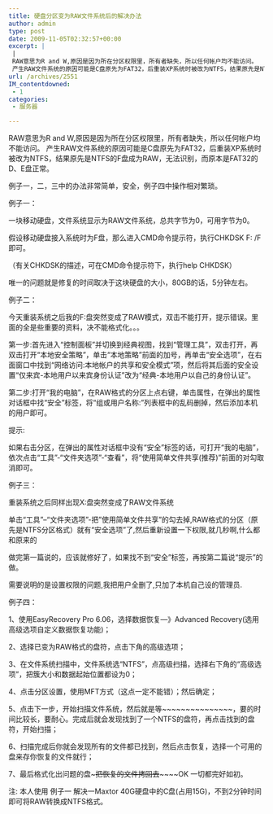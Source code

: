 ```yaml
---
title: 硬盘分区变为RAW文件系统后的解决办法
author: admin
type: post
date: 2009-11-05T02:32:57+00:00
excerpt: |
 |
 RAW意思为R and W,原因是因为所在分区权限里，所有者缺失，所以任何帐户均不能访问。
 产生RAW文件系统的原因可能是C盘原先为FAT32，后重装XP系统时被改为NTFS，结果原先是NTFS的F盘成为RAW，无法识别，而原本是FAT32的D、E盘正常。
url: /archives/2551
IM_contentdowned:
 - 1
categories:
 - 服务器

---
```

RAW意思为R and W,原因是因为所在分区权限里，所有者缺失，所以任何帐户均不能访问。
产生RAW文件系统的原因可能是C盘原先为FAT32，后重装XP系统时被改为NTFS，结果原先是NTFS的F盘成为RAW，无法识别，而原本是FAT32的D、E盘正常。

例子一，二，三中的办法非常简单，安全，例子四中操作相对繁琐。

例子一：

 一块移动硬盘，文件系统显示为RAW文件系统，总共字节为0，可用字节为0。

 假设移动硬盘接入系统时为F盘，那么进入CMD命令提示符，执行CHKDSK F: /F即可。

 （有关CHKDSK的描述，可在CMD命令提示符下，执行help CHKDSK）

 唯一的问题就是修复的时间取决于这块硬盘的大小，80GB的话，5分钟左右。

例子二：

 今天重装系统之后我的F:盘突然变成了RAW模式，双击不能打开，提示错误。里面的全是些重要的资料，决不能格式化。。。


 第一步:首先进入“控制面板”并切换到经典视图，找到“管理工具”，双击打开，再双击打开“本地安全策略”，单击“本地策略”前面的加号，再单击“安全选项”，在右面窗口中找到“网络访问:本地帐户的共享和安全模式”项，然后将其后面的安全设置“仅来宾-本地用户以来宾身份认证”改为“经典-本地用户以自己的身份认证”。

 第二步:打开“我的电脑”，在RAW格式的分区上点右键，单击属性，在弹出的属性对话框中找“安全”标签，将“组或用户名称:”列表框中的乱码删掉，然后添加本机的用户即可。


提示:

如果右击分区，在弹出的属性对话框中没有“安全”标签的话，可打开“我的电脑”，依次点击“工具”-“文件夹选项”-“查看”，将“使用简单文件共享(推荐)”前面的对勾取消即可。


例子三：

 重装系统之后同样出现X:盘突然变成了RAW文件系统

 单击“工具”–“文件夹选项”-把”使用简单文件共享”的勾去掉,RAW格式的分区（原先是NTFS分区格式）就有“安全选项”了,然后重新设置一下权限,就几秒啊,什么都和原来的

 做完第一篇说的，应该就修好了，如果找不到“安全”标签，再按第二篇说“提示”的做。

 需要说明的是设置权限的问题,我把用户全删了,只加了本机自己设的管理员.


例子四：

 1、使用EasyRecovery Pro 6.06，选择数据恢复—》Advanced Recovery(选用高级选项自定义数据恢复功能)；

 2、选择已变为RAW格式的盘符，点击下角的高级选项；

 3、在文件系统扫描中，文件系统选“NTFS”，点高级扫描，选择右下角的“高级选项”，把簇大小和数据起始位置都设为0；

 4、点击分区设置，使用MFT方式（这点一定不能错）；然后确定；

 5、点击下一步，开始扫描文件系统，然后就是等~~~~~~~~~~~~~~~，要的时间比较长，要耐心。完成后就会发现找到了一个NTFS的盘符，再点击找到的盘符，开始扫描；

 6、扫描完成后你就会发现所有的文件都已找到，然后点击恢复，选择一个可用的盘来存你恢复的文件就行；

 7、最后格式化出问题的盘~~~把恢复的文件拷回去~~~~~~OK 一切都完好如初。


注: 本人使用 例子一 解决一Maxtor 40G硬盘中的C盘(占用15G)，不到2分钟时间即可将RAW转换成NTFS格式。